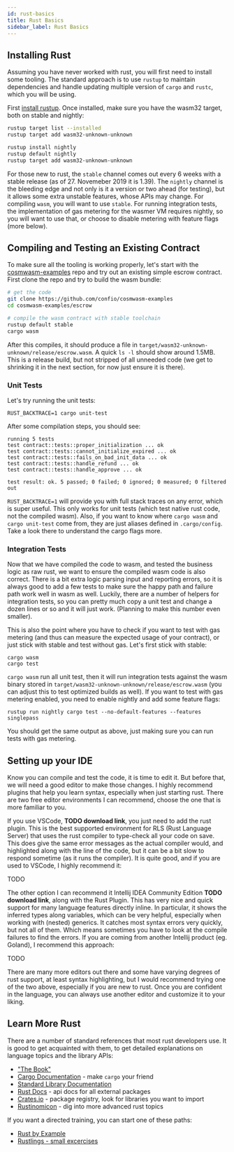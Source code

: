 ```yaml
---
id: rust-basics
title: Rust Basics
sidebar_label: Rust Basics
---
```


## Installing Rust

Assuming you have never worked with rust, you will first need to install some tooling. The standard approach is to use `rustup` to maintain dependencies and handle updating multiple version of `cargo` and `rustc`, which you will be using.

First [install rustup](https://rustup.rs/). Once installed, make sure you have the wasm32 target, both on stable and nightly:

```bash
rustup target list --installed
rustup target add wasm32-unknown-unknown

rustup install nightly
rustup default nightly
rustup target add wasm32-unknown-unknown
```

For those new to rust, the `stable` channel comes out every 6 weeks with a stable release (as of 27. Novemeber 2019 it is 1.39). The `nightly` channel is the bleeding edge and not only is it a version or two ahead (for testing), but it allows some extra unstable features, whose APIs may change. For compiling `wasm`, you will want to use `stable`. For running integration tests, the implementation of gas metering for the wasmer VM requires nightly, so you will want to use that, or choose to disable metering with feature flags (more below). 

## Compiling and Testing an Existing Contract

To make sure all the tooling is working properly, let's start with the [cosmwasm-examples](https://github.com/confio/cosmwasm-examples) repo and try out an existing simple escrow contract. First clone the repo and try to build the wasm bundle:

```bash
# get the code
git clone https://github.com/confio/cosmwasm-examples
cd cosmwasm-examples/escrow

# compile the wasm contract with stable toolchain
rustup default stable
cargo wasm
```

After this compiles, it should produce a file in `target/wasm32-unknown-unknown/release/escrow.wasm`. A quick `ls -l` should show around 1.5MB. This is a release build, but not stripped of all unneeded code (we get to shrinking it in the next section, for now just ensure it is there).

### Unit Tests

Let's try running the unit tests:

```
RUST_BACKTRACE=1 cargo unit-test
```

After some compilation steps, you should see:

```
running 5 tests
test contract::tests::proper_initialization ... ok
test contract::tests::cannot_initialize_expired ... ok
test contract::tests::fails_on_bad_init_data ... ok
test contract::tests::handle_refund ... ok
test contract::tests::handle_approve ... ok

test result: ok. 5 passed; 0 failed; 0 ignored; 0 measured; 0 filtered out
```

`RUST_BACKTRACE=1` will provide you with full stack traces on any error, which is super useful. This only works for unit tests (which test native rust code, not the compiled wasm). Also, if you want to know where `cargo wasm` and `cargo unit-test` come from, they are just aliases defined in `.cargo/config`. Take a look there to understand the cargo flags more.

### Integration Tests

Now that we have compiled the code to wasm, and tested the business logic as raw rust, we want to ensure the compiled wasm code is also correct. There is a bit extra logic parsing input and reporting errors, so it is always good to add a few tests to make sure the happy path and failure path work well in wasm as well. Luckily, there are a number of helpers for integration tests, so you can pretty much copy a unit test and change a dozen lines or so and it will just work. (Planning to make this number even smaller).

This is also the point where you have to check if you want to test with gas metering (and thus can measure the expected usage of your contract), or just stick with stable and test without gas. Let's first stick with stable:

```
cargo wasm
cargo test
```

`cargo wasm` run all unit test, then it will run integration tests against the wasm binary stored in `target/wasm32-unknown-unknown/release/escrow.wasm` (you can adjust this to test optimized builds as well). If you want to test with gas metering enabled, you need to enable nightly and add some feature flags:

```
rustup run nightly cargo test --no-default-features --features singlepass
```

You should get the same output as above, just making sure you can run tests with gas metering.

## Setting up your IDE

Know you can compile and test the code, it is time to edit it. But before that, we will need a good editor to make those changes. I highly recommend plugins that help you learn syntax, especially when just starting rust. There are two free editor environments I can recommend, choose the one that is more familiar to you.

If you use VSCode, **TODO download link**, you just need to add the rust plugin. This is the best supported environment for RLS (Rust Language Server) that uses the rust compiler to type-check all your code on save. This does give the same error messages as the actual compiler would, and highlighted along with the line of the code, but it can be a bit slow to respond sometime (as it runs the compiler). It is quite good, and if you are used to VSCode, I highly recommend it:

TODO

The other option I can recommend it Intellij IDEA Community Edition **TODO download link**, along with the Rust Plugin. This has very nice and quick support for many language features directly inline. In particular, it shows the inferred types along variables, which can be very helpful, especially when working with (nested) generics. It catches most syntax errors very quickly, but not all of them. Which means sometimes you have to look at the compile failures to find the errors. If you are coming from another Intellij product (eg. Goland), I recommend this approach:

TODO

There are many more editors out there and some have varying degrees of rust support, at least syntax highlighting, but I would recommend trying one of the two above, especially if you are new to rust. Once you are confident in the language, you can always use another editor and customize it to your liking.

## Learn More Rust

There are a number of standard references that most rust developers use. It is good to get acquainted with them, to get detailed explanations on language topics and the library APIs:

* ["The Book"](https://doc.rust-lang.org/book/)
* [Cargo Documentation](https://doc.rust-lang.org/cargo/) - make `cargo` your friend
* [Standard Library Documentation](https://doc.rust-lang.org/std/vec/struct.Vec.html)
* [Rust Docs](https://docs.rs/) - api docs for all external packages
* [Crates.io](https://crates.io) - package registry, look for libraries you want to import
* [Rustinomicon](https://doc.rust-lang.org/nomicon) - dig into more advanced rust topics

If you want a directed training, you can start one of these paths:

* [Rust by Example](https://doc.rust-lang.org/stable/rust-by-example/)
* [Rustlings - small excercises](https://github.com/rust-lang/rustlings/) 
